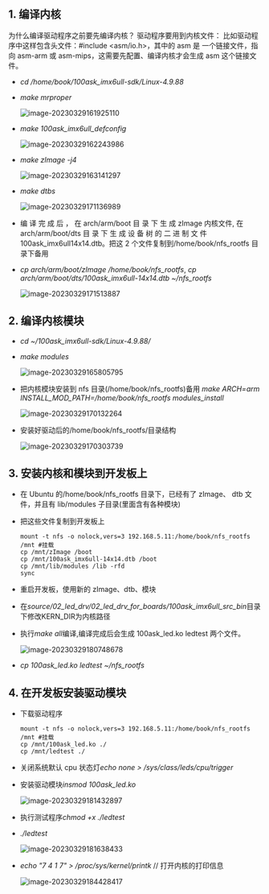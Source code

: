 ## 1. 编译内核

为什么编译驱动程序之前要先编译内核？ 驱动程序要用到内核文件： 比如驱动程序中这样包含头文件：#include <asm/io.h>，其中的 asm 是 一个链接文件，指向 asm-arm 或 asm-mips，这需要先配置、编译内核才会生成 asm 这个链接文件。

- *cd /home/book/100ask_imx6ull-sdk/Linux-4.9.88*

- *make mrproper*

  ![image-20230329161925110](C:\Boevans\Boevans_git\imx6ull-study\04-驱动开发知识\2_编译及安装内核\编译及安装内核.assets\image-20230329161925110-16800780867952.png)

- *make 100ask_imx6ull_defconfig*

  ![image-20230329162243986](C:\Boevans\Boevans_git\imx6ull-study\04-驱动开发知识\2_编译及安装内核\编译及安装内核.assets\image-20230329162243986-16800781690624.png)

- *make zImage -j4*

  ![image-20230329163141297](C:\Boevans\Boevans_git\imx6ull-study\04-驱动开发知识\2_编译及安装内核\编译及安装内核.assets\image-20230329163141297-16800787036366.png)

- *make dtbs*

  ![image-20230329171136989](C:\Boevans\Boevans_git\imx6ull-study\04-驱动开发知识\2_编译及安装内核\编译及安装内核.assets\image-20230329171136989.png)

- 编 译 完 成 后 ， 在 arch/arm/boot 目 录 下 生 成 zImage 内核文件, 在 arch/arm/boot/dts 目 录 下 生 成 设 备 树 的 二 进 制 文 件 100ask_imx6ull14x14.dtb。把这 2 个文件复制到/home/book/nfs_rootfs 目录下备用

- *cp arch/arm/boot/zImage /home/book/nfs_rootfs*,   *cp arch/arm/boot/dts/100ask_imx6ull-14x14.dtb ~/nfs_rootfs*

  ![image-20230329171513887](C:\Boevans\Boevans_git\imx6ull-study\04-驱动开发知识\2_编译及安装内核\编译及安装内核.assets\image-20230329171513887-168008131511516.png)

## 2. 编译内核模块

- *cd ~/100ask_imx6ull-sdk/Linux-4.9.88/*

- *make modules*

  ![image-20230329165805795](C:\Boevans\Boevans_git\imx6ull-study\04-驱动开发知识\2_编译及安装内核\编译及安装内核.assets\image-20230329165805795-168008028693610.png)

- 把内核模块安装到 nfs 目录(/home/book/nfs_rootfs)备用 *make ARCH=arm INSTALL_MOD_PATH=/home/book/nfs_rootfs modules_install*

  ![image-20230329170132264](C:\Boevans\Boevans_git\imx6ull-study\04-驱动开发知识\2_编译及安装内核\编译及安装内核.assets\image-20230329170132264-168008049325312.png)

- 安装好驱动后的/home/book/nfs_rootfs/目录结构

  ![image-20230329170303739](C:\Boevans\Boevans_git\imx6ull-study\04-驱动开发知识\2_编译及安装内核\编译及安装内核.assets\image-20230329170303739-168008058494514.png)

## 3. 安装内核和模块到开发板上

- 在 Ubuntu 的/home/book/nfs_rootfs 目录下，已经有了 zImage、 dtb 文件，并且有 lib/modules 子目录(里面含有各种模块)

- 把这些文件复制到开发板上

  ```shell
  mount -t nfs -o nolock,vers=3 192.168.5.11:/home/book/nfs_rootfs /mnt #挂载
  cp /mnt/zImage /boot
  cp /mnt/100ask_imx6ull-14x14.dtb /boot
  cp /mnt/lib/modules /lib -rfd
  sync
  ```

- 重启开发板，使用新的 zImage、dtb、模块

- 在*source/02_led_drv/02_led_drv_for_boards/100ask_imx6ull_src_bin*目录下修改KERN_DIR为内核路径

- 执行*make all*编译,编译完成后会生成 100ask_led.ko ledtest 两个文件。

  ![image-20230329180748678](C:\Boevans\Boevans_git\imx6ull-study\04-驱动开发知识\2_编译及安装内核\编译及安装内核.assets\image-20230329180748678-168008447049218-168008448271320.png)

- *cp 100ask_led.ko ledtest ~/nfs_rootfs*

## 4. 在开发板安装驱动模块

- 下载驱动程序

  ```shell
  mount -t nfs -o nolock,vers=3 192.168.5.11:/home/book/nfs_rootfs /mnt #挂载
  cp /mnt/100ask_led.ko ./
  cp /mnt/ledtest ./
  ```

- 关闭系统默认 cpu 状态灯*echo none > /sys/class/leds/cpu/trigger*

- 安装驱动模块*insmod 100ask_led.ko*

  ![image-20230329181432897](C:\Boevans\Boevans_git\imx6ull-study\04-驱动开发知识\2_编译及安装内核\编译及安装内核.assets\image-20230329181432897-168008487457022.png)

- 执行测试程序*chmod +x ./ledtest*

- *./ledtest*

  ![image-20230329181638433](C:\Boevans\Boevans_git\imx6ull-study\04-驱动开发知识\2_编译及安装内核\编译及安装内核.assets\image-20230329181638433-168008499990824.png)

- *echo "7 4 1 7" > /proc/sys/kernel/printk* // 打开内核的打印信息

  ![image-20230329184428417](C:\Boevans\Boevans_git\imx6ull-study\04-驱动开发知识\2_编译及安装内核\编译及安装内核.assets\image-20230329184428417.png)